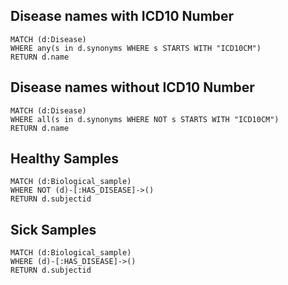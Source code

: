 ## Disease names with ICD10 Number

```cypher
MATCH (d:Disease)
WHERE any(s in d.synonyms WHERE s STARTS WITH "ICD10CM")
RETURN d.name
```

## Disease names without ICD10 Number

```cypher
MATCH (d:Disease)
WHERE all(s in d.synonyms WHERE NOT s STARTS WITH "ICD10CM")
RETURN d.name
```

## Healthy Samples

```cypher
MATCH (d:Biological_sample)
WHERE NOT (d)-[:HAS_DISEASE]->()
RETURN d.subjectid
```

## Sick Samples

```cypher
MATCH (d:Biological_sample)
WHERE (d)-[:HAS_DISEASE]->()
RETURN d.subjectid
```